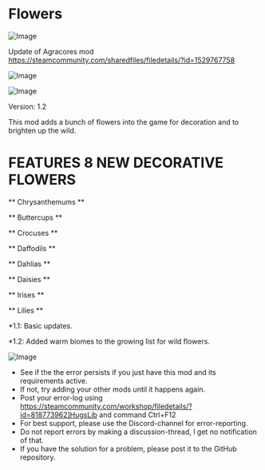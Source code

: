 # Flowers

![Image](https://i.imgur.com/buuPQel.png)

Update of Agracores mod
https://steamcommunity.com/sharedfiles/filedetails/?id=1529767758

![Image](https://i.imgur.com/pufA0kM.png)

	
![Image](https://i.imgur.com/Z4GOv8H.png)


Version: 1.2
	
This mod adds a bunch of flowers into the game for decoration and to brighten up the wild.


#  FEATURES 8 NEW DECORATIVE FLOWERS 



** Chrysanthemums **

** Buttercups **

** Crocuses **

** Daffodils **

** Dahlias **

** Daisies **

** Irises **

** Lilies **

*1.1: Basic updates.

*1.2: Added warm biomes to the growing list for wild flowers.


![Image](https://i.imgur.com/PwoNOj4.png)



-  See if the the error persists if you just have this mod and its requirements active.
-  If not, try adding your other mods until it happens again.
-  Post your error-log using https://steamcommunity.com/workshop/filedetails/?id=818773962]HugsLib and command Ctrl+F12
-  For best support, please use the Discord-channel for error-reporting.
-  Do not report errors by making a discussion-thread, I get no notification of that.
-  If you have the solution for a problem, please post it to the GitHub repository.



